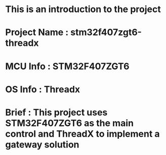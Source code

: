 # This is an introduction to the project

# Project Name : stm32f407zgt6-threadx
# MCU Info     : STM32F407ZGT6
# OS Info      : Threadx
# Brief        : This project uses STM32F407ZGT6 as the main control and ThreadX to implement a gateway solution

